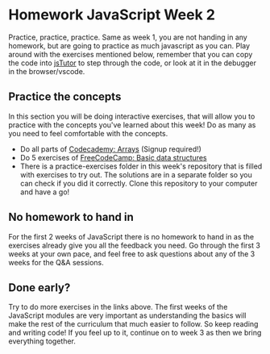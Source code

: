 # Homework JavaScript Week 2

Practice, practice, practice. Same as week 1, you are not handing in any homework, but are going to practice as much javascript as you can. Play around with the exercises mentioned below, remember that you can copy the code into [jsTutor](http://pythontutor.com/javascript.html#mode=edit) to step through the code, or look at it in the debugger in the browser/vscode.

## Practice the concepts

In this section you will be doing interactive exercises, that will allow you to practice with the concepts you've learned about this week! Do as many as you need to feel comfortable with the concepts.

- Do all parts of [Codecademy: Arrays](https://www.codecademy.com/courses/introduction-to-javascript/lessons/arrays) (Signup required!)
- Do 5 exercises of [FreeCodeCamp: Basic data structures](https://learn.freecodecamp.org/javascript-algorithms-and-data-structures/basic-data-structures)
- There is a practice-exercises folder in this week's repository that is filled with exercises to try out. The solutions are in a separate folder so you can check if you did it correctly. Clone this repository to your computer and have a go!

## No homework to hand in

For the first 2 weeks of JavaScript there is no homework to hand in as the exercises already give you all the feedback you need. Go through the first 3 weeks at your own pace, and feel free to ask questions about any of the 3 weeks for the Q&A sessions.

## Done early?

Try to do more exercises in the links above. The first weeks of the JavaScript modules are very important as understanding the basics will make the rest of the curriculum that much easier to follow. So keep reading and writing code! If you feel up to it, continue on to week 3 as then we bring everything together.
